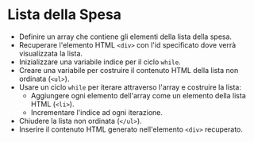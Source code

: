 # Lista della Spesa

   - Definire un array che contiene gli elementi della lista della spesa.
   - Recuperare l'elemento HTML `<div>` con l'id specificato dove verrà visualizzata la lista.
   - Inizializzare una variabile indice per il ciclo `while`.
   - Creare una variabile per costruire il contenuto HTML della lista non ordinata (`<ul>`).
   - Usare un ciclo `while` per iterare attraverso l'array e costruire la lista:
     - Aggiungere ogni elemento dell'array come un elemento della lista HTML (`<li>`).
     - Incrementare l'indice ad ogni iterazione.
   - Chiudere la lista non ordinata (`</ul>`).
   - Inserire il contenuto HTML generato nell'elemento `<div>` recuperato.
